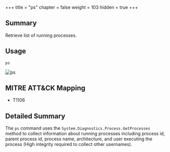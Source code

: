 +++
title = "ps"
chapter = false
weight = 103
hidden = true
+++

## Summary
Retrieve list of running processes.

## Usage
```
ps
```

![ps](../images/ps.png)


## MITRE ATT&CK Mapping

- T1106

## Detailed Summary
The `ps` command uses the `System.Diagnostics.Process.GetProcesses` method to collect information about running processes including process id, parent process id, process name, architecture, and user executing the process (High integrity required to collect other usernames).